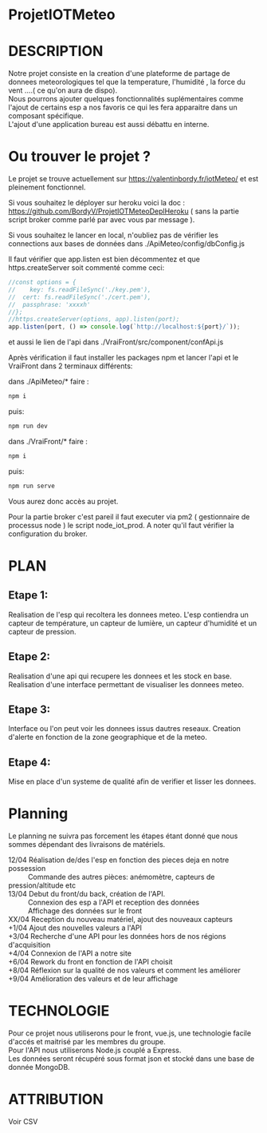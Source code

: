 # ProjetIOTMeteo


# DESCRIPTION

Notre projet consiste en la creation d'une plateforme de partage de donnees meteorologiques tel que la temperature, l'humidité , la force du vent ....( ce qu'on aura de dispo).<br>
Nous pourrons ajouter quelques fonctionnalités suplémentaires comme l'ajout de certains esp a nos favoris ce qui les fera apparaitre dans un composant spécifique.<br>
L'ajout d'une application bureau est aussi débattu en interne.

# Ou trouver le projet ?

Le projet se trouve actuellement sur https://valentinbordy.fr/iotMeteo/ et est pleinement fonctionnel.

Si vous souhaitez le déployer sur heroku voici la doc : https://github.com/BordyV/ProjetIOTMeteoDeplHeroku ( sans la partie script broker comme parlé par avec vous par message ).

Si vous souhaitez le lancer en local, n'oubliez pas de vérifier les connections aux bases de données dans ./ApiMeteo/config/dbConfig.js

Il faut vérifier que  app.listen est bien décommentez et que https.createServer soit commenté comme ceci: 

```js 
//const options = {
//    key: fs.readFileSync('./key.pem'),
//  cert: fs.readFileSync('./cert.pem'),
//  passphrase: 'xxxxh'
//};
//https.createServer(options, app).listen(port);
app.listen(port, () => console.log(`http://localhost:${port}/`));
```

et aussi le lien de l'api dans ./VraiFront/src/component/confApi.js 

Après vérification il faut installer les packages npm et lancer l'api et le VraiFront dans 2 terminaux différents:

dans ./ApiMeteo/* faire :

```sh
npm i
```

puis: 
```sh
npm run dev
```
dans ./VraiFront/* faire : 

```sh
npm i
```

puis: 
```sh
npm run serve
```

Vous aurez donc accès au projet.

Pour la partie broker c'est pareil il faut executer via pm2 ( gestionnaire de processus node ) le script node_iot_prod. A noter qu'il faut vérifier la configuration du broker.

# PLAN

## Etape 1:
Realisation de l'esp qui recoltera les donnees meteo. L'esp contiendra un capteur de température, un capteur de lumière, un capteur d'humidité et un capteur de pression.

## Etape 2:
Realisation d'une api qui recupere les donnees et les stock en base.
Realisation d'une interface permettant de visualiser les donnees meteo.

## Etape 3:
Interface ou l'on peut voir les donnees issus dautres reseaux.
Creation d'alerte en fonction de la zone geographique et de la meteo.

## Etape 4:
Mise en place d'un systeme de qualité afin de verifier et lisser les donnees.

# Planning

Le planning ne suivra pas forcement les étapes étant donné que nous sommes dépendant des livraisons de matériels.

12/04 Réalisation de/des l'esp en fonction des pieces deja en notre possession <br>
&nbsp;&nbsp;&nbsp;&nbsp;&nbsp;&nbsp;&nbsp;&nbsp;&nbsp;  Commande des autres pièces: anémomètre, capteurs de pression/altitude etc <br>
13/04 Debut du front/du back, création de l'API. <br>
&nbsp;&nbsp;&nbsp;&nbsp;&nbsp;&nbsp;&nbsp;&nbsp;&nbsp;  Connexion des esp a l'API et reception des données <br>
&nbsp;&nbsp;&nbsp;&nbsp;&nbsp;&nbsp;&nbsp;&nbsp;&nbsp;  Affichage des données sur le front <br>
XX/04 Reception du nouveau matériel, ajout des nouveaux capteurs <br>
+1/04 Ajout des nouvelles valeurs a l'API <br>
+3/04 Recherche d'une API pour les données hors de nos régions d'acquisition <br>
+4/04 Connexion de l'API a notre site <br>
+6/04 Rework du front en fonction de l'API choisit <br>
+8/04 Réflexion sur la qualité de nos valeurs et comment les améliorer <br>
+9/04 Amélioration des valeurs et de leur affichage

# TECHNOLOGIE

Pour ce projet nous utiliserons pour le front, vue.js, une technologie facile d'accés et maitrisé par les membres du groupe.<br> 
Pour l'API nous utiliserons Node.js couplé a Express.<br>
Les données seront récupéré sous format json et stocké dans une base de donnée MongoDB.


# ATTRIBUTION

Voir CSV
